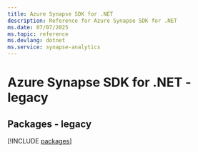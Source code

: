 ```yaml
---
title: Azure Synapse SDK for .NET
description: Reference for Azure Synapse SDK for .NET
ms.date: 07/07/2025
ms.topic: reference
ms.devlang: dotnet
ms.service: synapse-analytics
---
```

# Azure Synapse SDK for .NET - legacy
## Packages - legacy
[!INCLUDE [packages](synapse-index.md)]